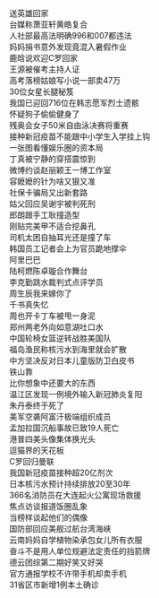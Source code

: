 送英雄回家  
台媒称萧亚轩黄皓复合  
人社部最高法明确996和007都违法  
妈妈捐书意外发现竟混入暑假作业  
鹿晗说欢迎C罗回家  
王源被催考主持人证  
高考落榜姑娘写小说一部卖47万  
30位女星长腿秘笈  
我国已迎回716位在韩志愿军烈士遗骸  
怀疑狗子偷偷健身了  
残奥会女子50米自由泳决赛将重赛  
接种新冠疫苗不能跟中小学生入学挂上钩  
一张图看懂娱乐圈的资本局  
丁真被宁静的穿搭震惊到  
微博约谈赵丽颖王一博工作室  
容嬷嬷的针为啥又狠又准  
社保卡骗局又出新套路  
姑父回应吴谢宇被判死刑  
郎朗跟手工耿撞造型  
刚贴完美甲不适合挖鼻孔  
司机太困自抽耳光还是撞了车  
韩国员工记者会上为官员跪地撑伞  
阿里巴巴  
陆柯燃陈卓璇合作舞台  
李克勤跳水裁判式点评学员  
周生辰我来嫁你了  
千书真失忆  
周也开卡丁车被甩一身泥  
郑州两老外向如意湖吐口水  
中国轮椅女篮逆转战胜美国队  
福岛渔民称核污水到海里就会扩散  
中方坚决反对日本儿童版防卫白皮书  
铁山靠  
比你想象中还要大的东西  
温江区发现一例境外输入新冠肺炎复阳  
朱丹泰终于死了  
美军空袭阿富汗极端组织成员  
孟加拉国沉船事故已致19人死亡  
港普四美头像集体换光头  
逗猫界的天花板  
C罗回归曼联  
我国新冠疫苗接种超20亿剂次  
日本核污水预计持续排放20至30年  
366名消防员在大连起火公寓现场救援  
焦点访谈报道饭圈乱象  
当榜样谈起他们的偶像  
国防部回应美舰过航台湾海峡  
云南妈妈自学植物染承包女儿所有衣服  
奋斗不是用人单位规避法定责任的挡箭牌  
德云团综第二期好笑又好哭  
官方通报学校不许带手机却卖手机  
31省区市新增1例本土确诊  
